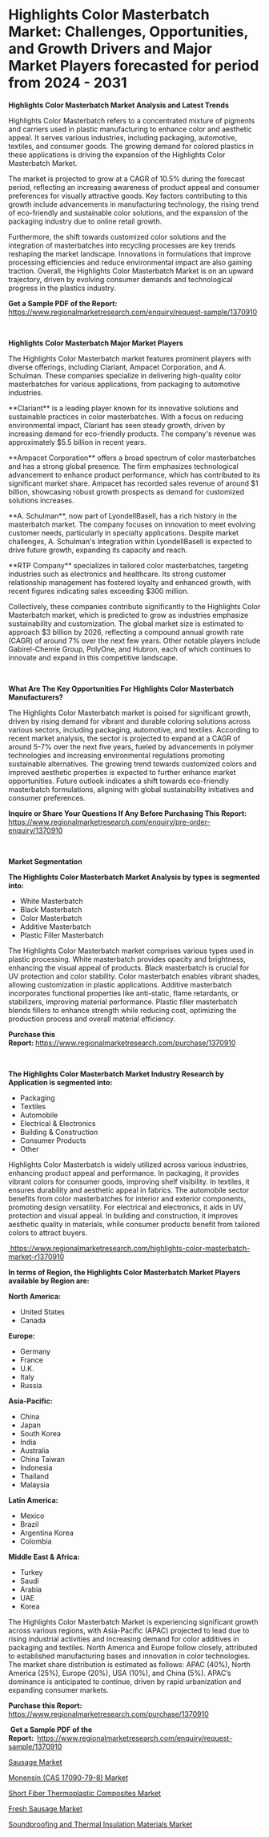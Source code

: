 <p><h1>Highlights Color Masterbatch Market: Challenges, Opportunities, and Growth Drivers and Major Market Players forecasted for period from 2024 - 2031</h1></p><p><strong>Highlights Color Masterbatch Market Analysis and Latest Trends</strong></p>
<p><p>Highlights Color Masterbatch refers to a concentrated mixture of pigments and carriers used in plastic manufacturing to enhance color and aesthetic appeal. It serves various industries, including packaging, automotive, textiles, and consumer goods. The growing demand for colored plastics in these applications is driving the expansion of the Highlights Color Masterbatch Market.</p><p>The market is projected to grow at a CAGR of 10.5% during the forecast period, reflecting an increasing awareness of product appeal and consumer preferences for visually attractive goods. Key factors contributing to this growth include advancements in manufacturing technology, the rising trend of eco-friendly and sustainable color solutions, and the expansion of the packaging industry due to online retail growth.</p><p>Furthermore, the shift towards customized color solutions and the integration of masterbatches into recycling processes are key trends reshaping the market landscape. Innovations in formulations that improve processing efficiencies and reduce environmental impact are also gaining traction. Overall, the Highlights Color Masterbatch Market is on an upward trajectory, driven by evolving consumer demands and technological progress in the plastics industry.</p></p>
<p><strong>Get a Sample PDF of the Report:&nbsp;</strong> <a href="https://www.regionalmarketresearch.com/enquiry/request-sample/1370910">https://www.regionalmarketresearch.com/enquiry/request-sample/1370910</a></p>
<p>&nbsp;</p>
<p><strong>Highlights Color Masterbatch Major Market Players</strong></p>
<p><p>The Highlights Color Masterbatch market features prominent players with diverse offerings, including Clariant, Ampacet Corporation, and A. Schulman. These companies specialize in delivering high-quality color masterbatches for various applications, from packaging to automotive industries.</p><p>**Clariant** is a leading player known for its innovative solutions and sustainable practices in color masterbatches. With a focus on reducing environmental impact, Clariant has seen steady growth, driven by increasing demand for eco-friendly products. The company's revenue was approximately $5.5 billion in recent years.</p><p>**Ampacet Corporation** offers a broad spectrum of color masterbatches and has a strong global presence. The firm emphasizes technological advancement to enhance product performance, which has contributed to its significant market share. Ampacet has recorded sales revenue of around $1 billion, showcasing robust growth prospects as demand for customized solutions increases.</p><p>**A. Schulman**, now part of LyondellBasell, has a rich history in the masterbatch market. The company focuses on innovation to meet evolving customer needs, particularly in specialty applications. Despite market challenges, A. Schulman's integration within LyondellBasell is expected to drive future growth, expanding its capacity and reach.</p><p>**RTP Company** specializes in tailored color masterbatches, targeting industries such as electronics and healthcare. Its strong customer relationship management has fostered loyalty and enhanced growth, with recent figures indicating sales exceeding $300 million.</p><p>Collectively, these companies contribute significantly to the Highlights Color Masterbatch market, which is predicted to grow as industries emphasize sustainability and customization. The global market size is estimated to approach $3 billion by 2026, reflecting a compound annual growth rate (CAGR) of around 7% over the next few years. Other notable players include Gabirel-Chemie Group, PolyOne, and Hubron, each of which continues to innovate and expand in this competitive landscape.</p></p>
<p>&nbsp;</p>
<p><strong>What Are The Key Opportunities For Highlights Color Masterbatch Manufacturers?</strong></p>
<p><p>The Highlights Color Masterbatch market is poised for significant growth, driven by rising demand for vibrant and durable coloring solutions across various sectors, including packaging, automotive, and textiles. According to recent market analysis, the sector is projected to expand at a CAGR of around 5-7% over the next five years, fueled by advancements in polymer technologies and increasing environmental regulations promoting sustainable alternatives. The growing trend towards customized colors and improved aesthetic properties is expected to further enhance market opportunities. Future outlook indicates a shift towards eco-friendly masterbatch formulations, aligning with global sustainability initiatives and consumer preferences.</p></p>
<p><strong>Inquire or Share Your Questions If Any Before Purchasing This Report:</strong> <a href="https://www.regionalmarketresearch.com/enquiry/pre-order-enquiry/1370910">https://www.regionalmarketresearch.com/enquiry/pre-order-enquiry/1370910</a></p>
<p>&nbsp;</p>
<p><strong>Market Segmentation</strong></p>
<p><strong>The Highlights Color Masterbatch Market Analysis by types is segmented into:</strong></p>
<p><ul><li>White Masterbatch</li><li>Black Masterbatch</li><li>Color Masterbatch</li><li>Additive Masterbatch</li><li>Plastic Filler Masterbatch</li></ul></p>
<p><p>The Highlights Color Masterbatch market comprises various types used in plastic processing. White masterbatch provides opacity and brightness, enhancing the visual appeal of products. Black masterbatch is crucial for UV protection and color stability. Color masterbatch enables vibrant shades, allowing customization in plastic applications. Additive masterbatch incorporates functional properties like anti-static, flame retardants, or stabilizers, improving material performance. Plastic filler masterbatch blends fillers to enhance strength while reducing cost, optimizing the production process and overall material efficiency.</p></p>
<p><strong>Purchase this Report:&nbsp;</strong><a href="https://www.regionalmarketresearch.com/purchase/1370910">https://www.regionalmarketresearch.com/purchase/1370910</a></p>
<p>&nbsp;</p>
<p><strong>The Highlights Color Masterbatch Market Industry Research by Application is segmented into:</strong></p>
<p><ul><li>Packaging</li><li>Textiles</li><li>Automobile</li><li>Electrical & Electronics</li><li>Building & Construction</li><li>Consumer Products</li><li>Other</li></ul></p>
<p><p>Highlights Color Masterbatch is widely utilized across various industries, enhancing product appeal and performance. In packaging, it provides vibrant colors for consumer goods, improving shelf visibility. In textiles, it ensures durability and aesthetic appeal in fabrics. The automobile sector benefits from color masterbatches for interior and exterior components, promoting design versatility. For electrical and electronics, it aids in UV protection and visual appeal. In building and construction, it improves aesthetic quality in materials, while consumer products benefit from tailored colors to attract buyers.</p></p>
<p><a href="https://www.regionalmarketresearch.com/highlights-color-masterbatch-market-r1370910">&nbsp;https://www.regionalmarketresearch.com/highlights-color-masterbatch-market-r1370910</a></p>
<p><strong>In terms of Region, the Highlights Color Masterbatch Market Players available by Region are:</strong></p>
<p>
    <p> <strong> North America: </strong>
        <ul>
            <li>United States</li>
            <li>Canada</li>
        </ul>
        </p> 
    <p> <strong> Europe: </strong>
        <ul>
            <li>Germany</li>
            <li>France</li>
            <li>U.K.</li>
            <li>Italy</li>
            <li>Russia</li>
        </ul>
        </p> 
    <p> <strong> Asia-Pacific: </strong>
        <ul>
            <li>China</li>
            <li>Japan</li>
            <li>South Korea</li>
            <li>India</li>
            <li>Australia</li>
            <li>China Taiwan</li>
            <li>Indonesia</li>
            <li>Thailand</li>
            <li>Malaysia</li>
        </ul>
        </p> 
    <p> <strong> Latin America: </strong>
        <ul>
            <li>Mexico</li>
            <li>Brazil</li>
            <li>Argentina Korea</li>
            <li>Colombia</li>
        </ul>
        </p> 
    <p> <strong> Middle East & Africa: </strong>
        <ul>
            <li>Turkey</li>
            <li>Saudi</li>
            <li>Arabia</li>
            <li>UAE</li>
            <li>Korea</li>
        </ul>
    </p>
    </p>
<p><p>The Highlights Color Masterbatch Market is experiencing significant growth across various regions, with Asia-Pacific (APAC) projected to lead due to rising industrial activities and increasing demand for color additives in packaging and textiles. North America and Europe follow closely, attributed to established manufacturing bases and innovation in color technologies. The market share distribution is estimated as follows: APAC (40%), North America (25%), Europe (20%), USA (10%), and China (5%). APAC’s dominance is anticipated to continue, driven by rapid urbanization and expanding consumer markets.</p></p>
<p><strong>Purchase this Report: </strong><a href="https://www.regionalmarketresearch.com/purchase/1370910">https://www.regionalmarketresearch.com/purchase/1370910</a></p>
<p>&nbsp;<strong>Get a Sample PDF of the Report:&nbsp;&nbsp;</strong><a href="https://www.regionalmarketresearch.com/enquiry/request-sample/1370910">https://www.regionalmarketresearch.com/enquiry/request-sample/1370910</a></p>
<p><strong></strong></p>
<p><p><a href="https://www.linkedin.com/pulse/global-sausage-market-sector2024-2031-metrics-strategic-xi9le">Sausage Market</a></p><p><a href="https://issuu.com/reportprime-2/docs/monensin-cas-17090-79-8-market-size_582ae452ffb898">Monensin (CAS 17090-79-8) Market</a></p><p><a href="https://medium.com/@mdkiwi4kiwi/global-short-fiber-thermoplastic-composites-industry-analysis-report-short-fiber-thermoplastic-36b9939b115c">Short Fiber Thermoplastic Composites Market</a></p><p><a href="https://www.linkedin.com/pulse/fresh-sausage-market-insights-product-type-application-trends-byvue">Fresh Sausage Market</a></p><p><a href="https://issuu.com/reportprime-2/docs/soundproofing-and-thermal-insulatio_8b3e5f584a6596">Soundproofing and Thermal Insulation Materials Market</a></p></p>